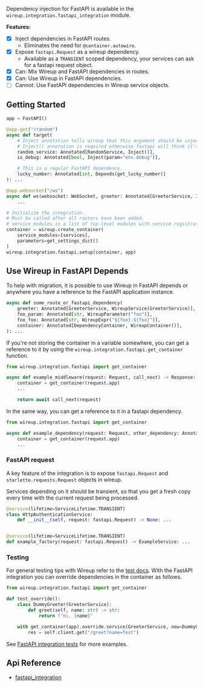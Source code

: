 Dependency injection for FastAPI is available in the `wireup.integration.fastapi_integration` module.

**Features:**

- [x] Inject dependencies in FastAPI routes.
    * Eliminates the need for `@container.autowire`.
- [x] Expose `fastapi.Request` as a wireup dependency.
    * Available as a `TRANSIENT` scoped dependency, your services can ask for a fastapi request object.
- [x] Can: Mix Wireup and FastAPI dependencies in routes.
- [x] Can: Use Wireup in FastAPI dependencies.
- [ ] Cannot: Use FastAPI dependencies in Wireup service objects.

## Getting Started

```python title="main.py"
app = FastAPI()

@app.get("/random")
async def target(
    # Inject annotation tells wireup that this argument should be injected.
    # Inject() annotation is required otherwise fastapi will think it's a pydantic model.
    random_service: Annotated[RandomService, Inject()],
    is_debug: Annotated[bool, Inject(param="env.debug")],

    # This is a regular FastAPI dependency.
    lucky_number: Annotated[int, Depends(get_lucky_number)]
): ...

@app.websocket("/ws")
async def ws(websocket: WebSocket, greeter: Annotated[GreeterService, Inject()]):
    ...

# Initialize the integration.
# Must be called after all routers have been added.
# service_modules is a list of top-level modules with service registrations.
container = wireup.create_container(
    service_modules=[services], 
    parameters=get_settings_dict()
)
wireup.integration.fastapi.setup(container, app)
```

## Use Wireup in FastAPI Depends

To help with migration, it is possible to use Wireup in FastAPI depends
or anywhere you have a reference to the FastAPI application instance.


```python
async def some_route_or_fastapi_dependency(
    greeter: Annotated[GreeterService, WireupService(GreeterService)],
    foo_param: Annotated[str, WireupParameter("foo")],
    foo_foo: Annotated[str, WireupExpr("${foo}-${foo}")],
    container: Annotated[DependencyContainer, WireupContainer()],
): ...
```


If you're not storing the container in a variable somewhere, you can get a reference
to it by using the `wireup.integration.fastapi.get_container` function.

```python title="example_middleware.py"
from wireup.integration.fastapi import get_container

async def example_middleware(request: Request, call_next) -> Response:
    container = get_container(request.app)
    ...

    return await call_next(request)
```


In the same way, you can get a reference to it in a fastapi dependency.
```python
from wireup.integration.fastapi import get_container

async def example_dependency(request: Request, other_dependency: Annotated[X, Depends(...)]):
    container = get_container(request.app)
    ...
```

### FastAPI request

A key feature of the integration is to expose `fastapi.Request` and `starlette.requests.Request` objects in wireup.

Services depending on it should be transient, so that you get a fresh copy 
every time with the current request being processed.

```python
@service(lifetime=ServiceLifetime.TRANSIENT)
class HttpAuthenticationService:
    def __init__(self, request: fastapi.Request) -> None: ...


@service(lifetime=ServiceLifetime.TRANSIENT)
def example_factory(request: fastapi.Request) -> ExampleService: ...
```

### Testing

For general testing tips with Wireup refer to the [test docs](../testing.md). 
With the FastAPI integration you can override dependencies in the container as follows.

```python title="test_thing.py"
from wireup.integration.fastapi import get_container

def test_override():
    class DummyGreeter(GreeterService):
        def greet(self, name: str) -> str:
            return f"Hi, {name}"

    with get_container(app).override.service(GreeterService, new=DummyGreeter()):
        res = self.client.get("/greet?name=Test")
```

See [FastAPI integration tests](https://github.com/maldoinc/wireup/blob/master/test/integration/test_fastapi_integration.py)
for more examples.

## Api Reference

* [fastapi_integration](../class/fastapi_integration.md)
